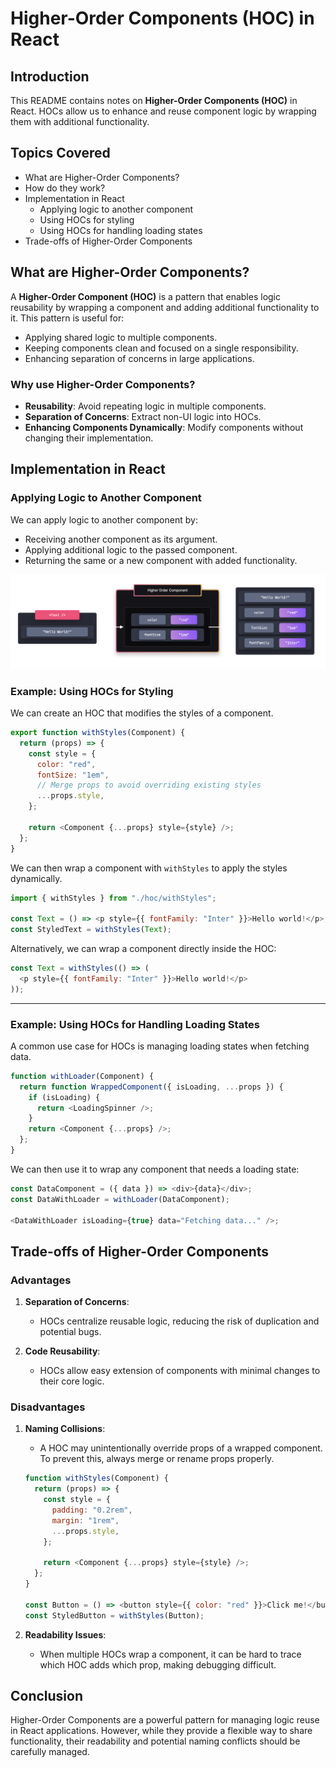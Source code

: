 # Higher-Order Components (HOC) in React

## Introduction
This README contains notes on **Higher-Order Components (HOC)** in React. HOCs allow us to enhance and reuse component logic by wrapping them with additional functionality.

## Topics Covered
- What are Higher-Order Components?
- How do they work?
- Implementation in React
  - Applying logic to another component
  - Using HOCs for styling
  - Using HOCs for handling loading states
- Trade-offs of Higher-Order Components

## What are Higher-Order Components?
A **Higher-Order Component (HOC)** is a pattern that enables logic reusability by wrapping a component and adding additional functionality to it. This pattern is useful for:
- Applying shared logic to multiple components.
- Keeping components clean and focused on a single responsibility.
- Enhancing separation of concerns in large applications.

### Why use Higher-Order Components?
- **Reusability**: Avoid repeating logic in multiple components.
- **Separation of Concerns**: Extract non-UI logic into HOCs.
- **Enhancing Components Dynamically**: Modify components without changing their implementation.

## Implementation in React

### Applying Logic to Another Component
We can apply logic to another component by:
- Receiving another component as its argument.
- Applying additional logic to the passed component.
- Returning the same or a new component with added functionality.

![alt text](image.png)

### Example: Using HOCs for Styling
We can create an HOC that modifies the styles of a component.

```javascript
export function withStyles(Component) {
  return (props) => {
    const style = {
      color: "red",
      fontSize: "1em",
      // Merge props to avoid overriding existing styles
      ...props.style,
    };

    return <Component {...props} style={style} />;
  };
}
```

We can then wrap a component with `withStyles` to apply the styles dynamically.

```javascript
import { withStyles } from "./hoc/withStyles";

const Text = () => <p style={{ fontFamily: "Inter" }}>Hello world!</p>;
const StyledText = withStyles(Text);
```

Alternatively, we can wrap a component directly inside the HOC:

```javascript
const Text = withStyles(() => (
  <p style={{ fontFamily: "Inter" }}>Hello world!</p>
));
```

---

### Example: Using HOCs for Handling Loading States
A common use case for HOCs is managing loading states when fetching data.

```javascript
function withLoader(Component) {
  return function WrappedComponent({ isLoading, ...props }) {
    if (isLoading) {
      return <LoadingSpinner />;
    }
    return <Component {...props} />;
  };
}
```

We can then use it to wrap any component that needs a loading state:

```javascript
const DataComponent = ({ data }) => <div>{data}</div>;
const DataWithLoader = withLoader(DataComponent);

<DataWithLoader isLoading={true} data="Fetching data..." />;
```

## Trade-offs of Higher-Order Components

### Advantages
1. **Separation of Concerns**:  
   - HOCs centralize reusable logic, reducing the risk of duplication and potential bugs.

2. **Code Reusability**:  
   - HOCs allow easy extension of components with minimal changes to their core logic.

### Disadvantages
1. **Naming Collisions**:  
   - A HOC may unintentionally override props of a wrapped component. To prevent this, always merge or rename props properly.

   ```javascript
   function withStyles(Component) {
     return (props) => {
       const style = {
         padding: "0.2rem",
         margin: "1rem",
         ...props.style,
       };

       return <Component {...props} style={style} />;
     };
   }
   
   const Button = () => <button style={{ color: "red" }}>Click me!</button>;
   const StyledButton = withStyles(Button);
   ```

2. **Readability Issues**:  
   - When multiple HOCs wrap a component, it can be hard to trace which HOC adds which prop, making debugging difficult.

## Conclusion
Higher-Order Components are a powerful pattern for managing logic reuse in React applications. However, while they provide a flexible way to share functionality, their readability and potential naming conflicts should be carefully managed.

